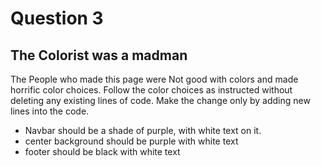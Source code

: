 # Question 3

## The Colorist was a madman

The People who made this page were Not good with colors and made horrific color choices. Follow the color choices as instructed without deleting any existing lines of code. Make the change only by adding new lines into the code.

- Navbar should be a shade of purple, with white text on it.
- center background should be purple with white text
- footer should be black with white text
